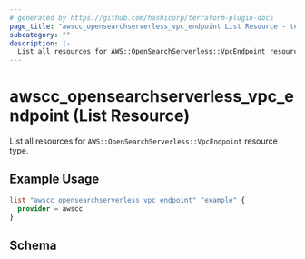 ```yaml
---
# generated by https://github.com/hashicorp/terraform-plugin-docs
page_title: "awscc_opensearchserverless_vpc_endpoint List Resource - terraform-provider-awscc"
subcategory: ""
description: |-
  List all resources for AWS::OpenSearchServerless::VpcEndpoint resource type.
---
```


# awscc_opensearchserverless_vpc_endpoint (List Resource)

List all resources for `AWS::OpenSearchServerless::VpcEndpoint` resource type.

## Example Usage

```terraform
list "awscc_opensearchserverless_vpc_endpoint" "example" {
  provider = awscc
}
```

<!-- schema generated by tfplugindocs -->
## Schema

